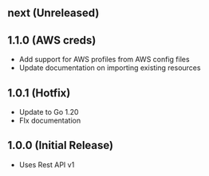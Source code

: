 ## next (Unreleased)

## 1.1.0 (AWS creds)

- Add support for AWS profiles from AWS config files
- Update documentation on importing existing resources

## 1.0.1 (Hotfix)

- Update to Go 1.20
- FIx documentation

## 1.0.0 (Initial Release)

- Uses Rest API v1


